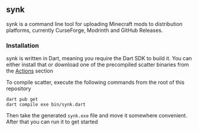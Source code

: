 ## synk

synk is a command line tool for uploading Minecraft mods to distribution platforms, currently CurseForge, Modrinth and GitHub Releases. 

### Installation

synk is written in Dart, meaning you require the Dart SDK to build it. You can either install that or 
download one of the precompiled scatter binaries from the [Actions](https://github.com/gliscowo/synk/actions) section

To compile scatter, execute the following commands from the root of this repository

```shell
dart pub get
dart compile exe bin/synk.dart
```

Then take the generated `synk.exe` file and move it somewhere convenient. After that you can run it to get started

